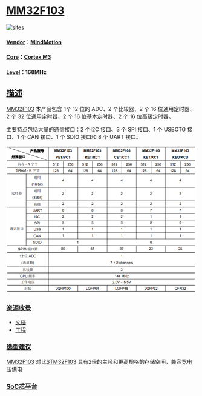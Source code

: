 ﻿# [MM32F103](https://github.com/SoCXin/MM32F103)
[![sites](http://182.61.61.133/link/resources/SoC.png)](http://www.SoC.Xin)

#### [Vendor](https://github.com/SoCXin/Vendor)：[MindMotion](http://www.mm32.com.cn/)
#### [Core](https://github.com/SoCXin/Cortex)：[Cortex M3](https://github.com/SoCXin/CM3)
#### [Level](https://github.com/SoCXin/Level)：168MHz

## [描述](https://github.com/SoCXin/MM32F103/wiki)

[MM32F103](https://github.com/SoCXin/MM32F103) 本产品包含 1个 12 位的 ADC、2 个比较器、2 个 16 位通用定时器、2 个 32 位通用定时器、2 个 16 位基本定时器、2 个 16 位高级定时器。

主要特点包括大量的通信接口：2 个I2C 接口、3 个 SPI 接口、1 个 USBOTG 接口、1 个 CAN 接口、1 个 SDIO 接口和 8 个 UART 接口。

[![sites](docs/MM32F103.png)](https://github.com/SoCXin/MM32F103)

### [资源收录](https://github.com/SoCXin/MM32F103)

* [文档](docs/)
* [工程](project/)

### [选型建议](https://github.com/SoCXin)

[MM32F103](https://github.com/SoCXin/MM32F103) 对比[STM32F103](https://github.com/SoCXin/STM32F103) 具有2倍的主频和更高规格的存储空间，兼容宽电压供电

###  [SoC芯平台](http://www.SoC.Xin)
